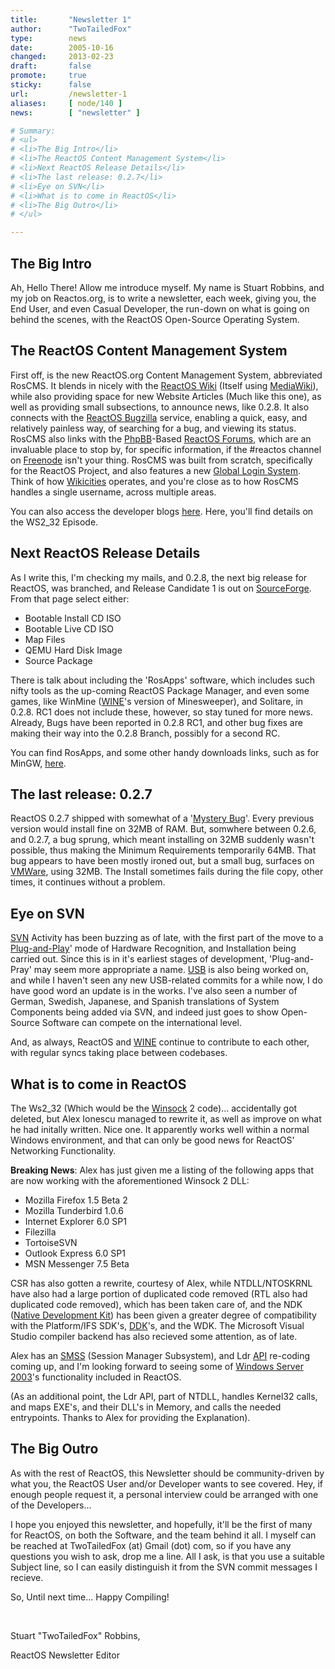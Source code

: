 ```yaml
---
title:       "Newsletter 1"
author:      "TwoTailedFox"
type:        news
date:        2005-10-16
changed:     2013-02-23
draft:       false
promote:     true
sticky:      false
url:         /newsletter-1
aliases:     [ node/140 ]
news:        [ "newsletter" ]

# Summary:
# <ul>
# <li>The Big Intro</li>
# <li>The ReactOS Content Management System</li>
# <li>Next ReactOS Release Details</li>
# <li>The last release: 0.2.7</li>
# <li>Eye on SVN</li>
# <li>What is to come in ReactOS</li>
# <li>The Big Outro</li>
# </ul>

---
```

<h2>The Big Intro</h2>
<p>Ah, Hello There! Allow me introduce myself. My name is Stuart Robbins, and my job on Reactos.org, is to write a newsletter, each week, giving you, the End User, and even Casual Developer, the run-down on what is going on behind the scenes, with the ReactOS Open-Source Operating System.</p>

<h2>The ReactOS Content Management System</h2>

<p>First off, is the new ReactOS.org Content Management System, abbreviated RosCMS. It blends in nicely with the <a href="http://www.reactos.org/wiki">ReactOS Wiki</a> (Itself using <a href="http://www.mediawiki.org">MediaWiki</a>), while also providing space for new Website Articles (Much like this one), as well as providing small subsections, to announce news, like 0.2.8. It also connects with the <a href="http://www.reactos.org/wiki">ReactOS Bugzilla</a> service, enabling a quick, easy, and relatively painless way, of searching for a bug, and viewing its status. RosCMS also links with the <a href="http://www.phpbb.org">PhpBB</a>-Based <a href="http://www.reactos.org/forums">ReactOS Forums</a>, which are an invaluable place to stop by, for specific information, if the #reactos channel on <a href="http://www.freenode.net">Freenode</a> isn't your thing. RosCMS was built from scratch, specifically for the ReactOS Project, and also features a new <a href="http://www.reactos.org/roscms/?page=login">Global Login System</a>. Think of how <a href="http://www.wikicities.org">Wikicities</a> operates, and you're close as to how RosCMS handles a single username, across multiple areas.</p>

<p>You can also access the developer blogs <a href="http://blogs.reactos.org">here</a>. Here, you'll find details on the WS2_32 Episode.</p>

<h2>Next ReactOS Release Details</h2>

<p>As I write this, I'm checking my mails, and 0.2.8, the next big release for ReactOS, was branched, and Release Candidate 1 is out on <a href="http://sourceforge.net/project/showfiles.php?group_id=6553&package_id=6629&release_id=363561">SourceForge</a>. From that page select either:</p>

<ul><li>Bootable Install CD ISO</li>
<li>Bootable Live CD ISO</li>
<li>Map Files</li>
<li>QEMU Hard Disk Image</li>
<li>Source Package</li></ul>

<p>There is talk about including the 'RosApps' software, which includes such nifty tools as the up-coming ReactOS Package Manager, and even some games, like WinMine (<a href="http://en.wikipedia.org/wiki/WINE">WINE</a>'s version of Minesweeper), and Solitare, in 0.2.8. RC1 does not include these, however, so stay tuned for more news. Already, Bugs have been reported in 0.2.8 RC1, and other bug fixes are making their way into the 0.2.8 Branch, possibly for a second RC.</p>

<p>You can find RosApps, and some other handy downloads links, such as for MinGW, <a href="http://www.reactos.org/xhtml/en/download.html">here</a>.</p>

<h2>The last release: 0.2.7</h2>

<p>ReactOS 0.2.7 shipped with somewhat of a '<a href="http://www.reactos.org/bugzilla/show_bug.cgi?id=703">Mystery Bug</a>'. Every previous version would install fine on 32MB of RAM. But, somwhere between 0.2.6, and 0.2.7, a bug sprung, which meant installing on 32MB suddenly wasn't possible, thus making the Minimum Requirements temporarily 64MB. That bug appears to have been mostly ironed out, but a small bug, surfaces on <a href="http://www.vmware.com">VMWare</a>, using 32MB. The Install sometimes fails during the file copy, other times, it continues without a problem.</p>

<h2>Eye on SVN</h2>

<p><a href="http://www.reactos.org/wiki/index.php/SVN">SVN</a> Activity has been buzzing as of late, with the first part of the move to a <a href="http://en.wikipedia.org/wiki/Plug_and_Play">Plug-and-Play</a>' mode of Hardware Recognition, and Installation being carried out. Since this is in it's earliest stages of development, 'Plug-and-Pray' may seem more appropriate a name. <a href="http://en.wikipedia.org/wiki/USB">USB</a> is also being worked on, and while I haven't seen any new USB-related commits for a while now, I do have good word an update is in the works. I've also seen a number of German, Swedish, Japanese, and Spanish translations of System Components being added via SVN, and indeed just goes to show Open-Source Software can compete on the international level.</p>

<p>And, as always, ReactOS and <a href="http://en.wikipedia.org/wiki/WINE">WINE</a> continue to contribute to each other, with regular syncs taking place between codebases.</p>

<h2>What is to come in ReactOS</h2>

<p>The Ws2_32 (Which would be the <a href="http://en.wikipedia.org/wiki/Winsock">Winsock</a> 2 code)... accidentally got deleted, but Alex Ionescu managed to rewrite it, as well as improve on what he had initally written. Nice one. It apparently works well within a normal Windows environment, and that can only be good news for ReactOS' Networking Functionality.</p>

<p><b>Breaking News</b>: Alex has just given me a listing of the following apps that are now working with the aforementioned Winsock 2 DLL:</p>

<ul>
<li>Mozilla Firefox 1.5 Beta 2</li>
<li>Mozilla Tunderbird 1.0.6</li>
<li>Internet Explorer 6.0 SP1</li>
<li>Filezilla</li>
<li>TortoiseSVN</li>
<li>Outlook Express 6.0 SP1</li>
<li>MSN Messenger 7.5 Beta</li>
</ul>

<p>CSR has also gotten a rewrite, courtesy of Alex, while NTDLL/NTOSKRNL have also had a large portion of duplicated code removed (RTL also had duplicated code removed), which has been taken care of, and the NDK (<a href="http://www.reactos.org/wiki/index.php/NDK">Native Development Kit</a>) has been given a greater degree of compatibility with the Platform/IFS SDK's, <a href="http://en.wikipedia.org/wiki/Driver_development_kit">DDK</a>'s, and the WDK. The Microsoft Visual Studio compiler backend has also recieved some attention, as of late.</p>

<p>Alex has an <a href="http://www.reactos.org/wiki/index.php/Session_Manager">SMSS</a> (Session Manager Subsystem), and Ldr <a href="http://en.wikipedia.org/wiki/API">API</a> re-coding coming up, and I'm looking forward to seeing some of <a href="http://en.wikipedia.org/wiki/Windows_Server_2003">Windows Server 2003</a>'s functionality included in ReactOS.</p>

<p>(As an additional point, the Ldr API, part of NTDLL, handles Kernel32 calls, and maps EXE's, and their DLL's in Memory, and calls the needed entrypoints. Thanks to Alex for providing the Explanation).</p>

<h2>The Big Outro</h2>
<p>As with the rest of ReactOS, this Newsletter should be community-driven by what you, the ReactOS User and/or Developer wants to see covered. Hey, if enough people request it, a personal interview could be arranged with one of the Developers...</p>

<p>I hope you enjoyed this newsletter, and hopefully, it'll be the first of many for ReactOS, on both the Software, and the team behind it all. I myself can be reached at TwoTailedFox (at) Gmail (dot) com, so if you have any questions you wish to ask, drop me a line. All I ask, is that you use a suitable Subject line, so I can easily distinguish it from the SVN commit messages I recieve.</p>

<p>So, Until next time... Happy Compiling!</p>

<br />
<p>Stuart "TwoTailedFox" Robbins,</p>
<p>ReactOS Newsletter Editor</p>
